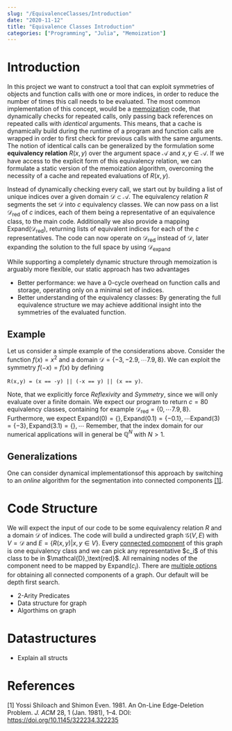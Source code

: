 ```yaml
---
slug: "/EquivalenceClasses/Introduction"
date: "2020-11-12"
title: "Equivalence Classes Introduction"
categories: ["Programming", "Julia", "Memoization"]
---
```


# Introduction

In this project we want to construct a tool that can exploit symmetries of objects and function calls with one or more indices, in order to reduce the number of times this call needs to be evaluated.
The most common implementation of this concept, would be a [memoization](https://en.wikipedia.org/wiki/Memoization) code, that dynamically checks for repeated calls, only passing back references on repeated calls with *identical* arguments.
This means, that a cache is dynamically build during the runtime of a program and function calls are wrapped in order to first check for previous calls with the same arguments.
The notion of identical calls can be generalized by the formulation some **equivalency relation** $R(x,y)$ over the argument space $\mathcal{A}$ and $x,y \in \mathcal{A}$.
If we have access to the explicit form of this equivalency relation, we can formulate a static version of the memoization algorithm, overcoming the necessity of a cache and repeated evaluations of $R(x,y)$.

Instead of dynamically checking every call, we start out by building a list of unique indices over a given domain $\mathcal{D} \subset \mathcal{A}$.
The equivalency relation $R$ segments the set $\mathcal{D}$ into $c$ equivalency classes.
We can now pass on a list $\mathcal{D}_\text{red}$ of $c$ indices, each of them being a representative of an equivalence class, to the main code.
Additionally we also provide a mapping $\text{Expand}(\mathcal{D}_\text{red})$, returning lists of equivalent indices for each of the $c$ representatives.
The code can now operate on $\mathcal{D}_\text{red}$ instead of $\mathcal{D}$, later expanding the solution to the full space by using $\mathcal{D}_\text{expand}$

While supporting a completely dynamic structure through memoization is arguably more flexible, our static approach has two advantages
  - Better performance: we have a 0-cycle overhead on function calls and storage, operating only on a minimal set of indices.
  - Better understanding of the equivalency classes: By generating the full equivalence structure we may achieve additional insight into the symmetries of the evaluated function.


## Example

Let us consider a simple example of the considerations above. 
Consider the function $f(x) = x^2$ and a domain $\mathcal{D} = \{-3,-2.9, \cdots 7.9, 8\}$. We can exploit the symmetry $f(-x) = f(x)$ by defining 

```R(x,y) = (x == -y) || (-x == y) || (x == y)```.

Note, that we explicitly force *Reflexivity* and *Symmetry*, since we will only evaluate over a finite domain.
We expect our program to return $c = 80$ equivalency classes, containing for example $\mathcal{D}_\text{red} = \{0, \cdots 7.9, 8\}$.
Furthermore, we expect $\text{Expand}(0) = \{\}, \text{Expand}(0.1) = \{-0.1\}, \cdots \text{Expand}(3) = \{-3\}, \text{Expand}(3.1) = \{\}, \cdots$
Remember, that the index domain for our numerical applications will in general be $\mathbb{Q}^N$ with $N > 1$.


## Generalizations

One can consider dynamical implementationsof this approach by switching to an *online* algorithm for the segmentation into connected components [[1]](#1).


# Code Structure

We will expect the input of our code to be some equivalency relation $R$ and a domain $\mathcal{D}$ of indices. 
The code will build a undirected graph $\mathcal{G}(V,E)$ with $V = \mathcal{D}$ and $E = \{R(x,y) | x,y \in V\}$.
Every [connected component](https://en.wikipedia.org/wiki/Component_(graph_theory)) of this graph is one equivalency class and we can pick any representative $c_i$ of this class to be in $\mathcal{D}_\text{red}$.
All remaining nodes of the component need to be mapped by $\text{Expand}(c_i)$.
There are [multiple options](https://en.wikipedia.org/wiki/Component_(graph_theory)#Algorithms) for obtaining all connected components of a graph.
Our default will be depth first search.

- 2-Arity Predicates
- Data structure for graph
- Algorthims on graph

# Datastructures
- Explain all structs


# References
<a id="1">[1]</a> 
Yossi Shiloach and Shimon Even. 1981.
An On-Line Edge-Deletion Problem. *J. ACM* 28, 1 (Jan. 1981), 1–4. DOI: https://doi.org/10.1145/322234.322235
